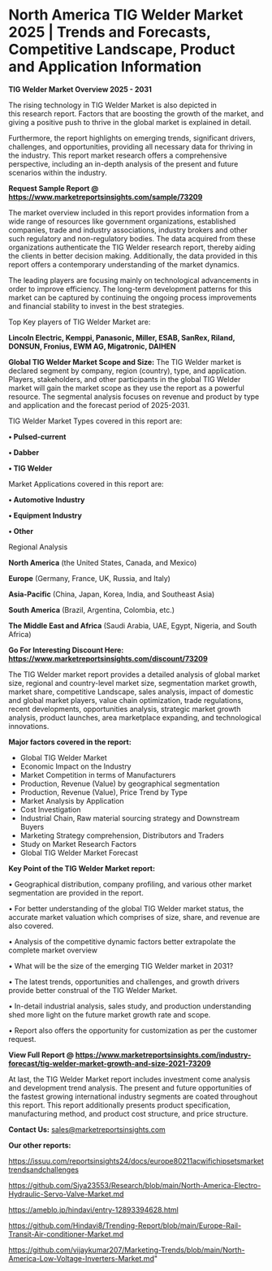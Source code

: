 # North America TIG Welder Market 2025 | Trends and Forecasts, Competitive Landscape, Product and Application Information

<Strong> TIG Welder Market Overview 2025 - 2031</strong>

The rising technology in TIG Welder Market is also depicted in this research report. Factors that are boosting the growth of the market, and giving a positive push to thrive in the global market is explained in detail.

Furthermore, the report highlights on emerging trends, significant drivers, challenges, and opportunities, providing all necessary data for thriving in the industry. This report market research offers a comprehensive perspective, including an in-depth analysis of the present and future scenarios within the industry.

<strong>Request Sample Report @ <a href=https://www.marketreportsinsights.com/sample/73209>https://www.marketreportsinsights.com/sample/73209</a></strong>

The market overview included in this report provides information from a wide range of resources like government organizations, established companies, trade and industry associations, industry brokers and other such regulatory and non-regulatory bodies. The data acquired from these organizations authenticate the TIG Welder research report, thereby aiding the clients in better decision making. Additionally, the data provided in this report offers a contemporary understanding of the market dynamics.

The leading players are focusing mainly on technological advancements in order to improve efficiency. The long-term development patterns for this market can be captured by continuing the ongoing process improvements and financial stability to invest in the best strategies.

Top Key players of TIG Welder Market are:

<strong>Lincoln Electric, Kemppi, Panasonic, Miller, ESAB, SanRex, Riland, DONSUN, Fronius, EWM AG, Migatronic, DAIHEN</strong>

<strong><b>Global TIG Welder Market Scope and Size:</b></strong>
The TIG Welder market is declared segment by company, region (country), type, and application. Players, stakeholders, and other participants in the global TIG Welder market will gain the market scope as they use the report as a powerful resource. The segmental analysis focuses on revenue and product by type and application and the forecast period of 2025-2031.

TIG Welder Market Types covered in this report are:

<strong>• Pulsed-current

• Dabber

• TIG Welder</strong>

Market Applications covered in this report are:

<strong>• Automotive Industry

• Equipment Industry

• Other</strong> 

Regional Analysis

<strong>North America</strong> (the United States, Canada, and Mexico)

<strong>Europe</strong> (Germany, France, UK, Russia, and Italy)

<strong>Asia-Pacific</strong> (China, Japan, Korea, India, and Southeast Asia)

<strong>South America</strong> (Brazil, Argentina, Colombia, etc.)

<strong>The Middle East and Africa</strong> (Saudi Arabia, UAE, Egypt, Nigeria, and South Africa)

<strong>Go For Interesting Discount Here: <a href=https://www.marketreportsinsights.com/discount/73209>https://www.marketreportsinsights.com/discount/73209</a></strong>

The TIG Welder market report provides a detailed analysis of global market size, regional and country-level market size, segmentation market growth, market share, competitive Landscape, sales analysis, impact of domestic and global market players, value chain optimization, trade regulations, recent developments, opportunities analysis, strategic market growth analysis, product launches, area marketplace expanding, and technological innovations.

<strong><b>Major factors covered in the report:</b></strong>
<ul>
  <li>Global TIG Welder Market </li>
  <li>Economic Impact on the Industry</li>
  <li>Market Competition in terms of Manufacturers</li>
  <li>Production, Revenue (Value) by geographical segmentation</li>
  <li>Production, Revenue (Value), Price Trend by Type</li>
  <li>Market Analysis by Application</li>
  <li>Cost Investigation</li>
  <li>Industrial Chain, Raw material sourcing strategy and Downstream Buyers</li>
  <li>Marketing Strategy comprehension, Distributors and Traders</li>
  <li>Study on Market Research Factors</li>
  <li>Global TIG Welder Market Forecast</li>
</ul>

<strong><b>Key Point of the TIG Welder Market report:</b></strong>

• Geographical distribution, company profiling, and various other market segmentation are provided in the report.

• For better understanding of the global TIG Welder market status, the accurate market valuation which comprises of size, share, and revenue are also covered.

• Analysis of the competitive dynamic factors better extrapolate the complete market overview

• What will be the size of the emerging TIG Welder market in 2031?

• The latest trends, opportunities and challenges, and growth drivers provide better construal of the TIG Welder Market.

• In-detail industrial analysis, sales study, and production understanding shed more light on the future market growth rate and scope.

• Report also offers the opportunity for customization as per the customer request.

<strong><b>View Full Report @ <a href=https://www.marketreportsinsights.com/industry-forecast/tig-welder-market-growth-and-size-2021-73209>https://www.marketreportsinsights.com/industry-forecast/tig-welder-market-growth-and-size-2021-73209</a></b></strong>


At last, the TIG Welder Market report includes investment come analysis and development trend analysis. The present and future opportunities of the fastest growing international industry segments are coated throughout this report. This report additionally presents product specification, manufacturing method, and product cost structure, and price structure.

<strong>Contact Us:</strong>
sales@marketreportsinsights.com

<strong>Our other reports:</strong>

<a href=https://issuu.com/reportsinsights24/docs/europe80211acwifichipsetsmarkettrendsandchallenges>https://issuu.com/reportsinsights24/docs/europe80211acwifichipsetsmarkettrendsandchallenges</a>

<a href=https://github.com/Siya23553/Research/blob/main/North-America-Electro-Hydraulic-Servo-Valve-Market.md>https://github.com/Siya23553/Research/blob/main/North-America-Electro-Hydraulic-Servo-Valve-Market.md</a>

<a href=https://ameblo.jp/hindavi/entry-12893394628.html>https://ameblo.jp/hindavi/entry-12893394628.html</a>

<a href=https://github.com/Hindavi8/Trending-Report/blob/main/Europe-Rail-Transit-Air-conditioner-Market.md>https://github.com/Hindavi8/Trending-Report/blob/main/Europe-Rail-Transit-Air-conditioner-Market.md</a>

<a href=https://github.com/vijaykumar207/Marketing-Trends/blob/main/North-America-Low-Voltage-Inverters-Market.md>https://github.com/vijaykumar207/Marketing-Trends/blob/main/North-America-Low-Voltage-Inverters-Market.md</a>"
